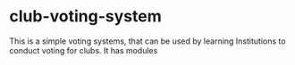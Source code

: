 # club-voting-system
This is a simple voting systems, that can be used by learning Institutions to conduct voting for clubs. 
It has modules
